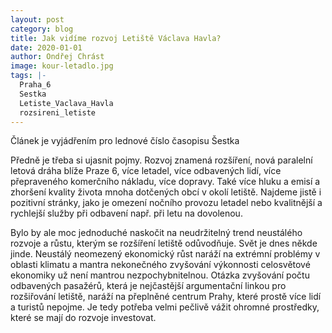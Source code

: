```yaml
---
layout: post
category: blog
title: Jak vidíme rozvoj Letiště Václava Havla?
date: 2020-01-01
author: Ondřej Chrást
image: kour-letadlo.jpg
tags: |-
  Praha_6
  Sestka
  Letiste_Vaclava_Havla
  rozsireni_letiste
---
```

Článek je vyjádřením pro lednové číslo časopisu Šestka

Předně je třeba si ujasnit pojmy. Rozvoj znamená rozšíření, nová paralelní letová dráha blíže Praze 6, více letadel, více odbavených lidí, více přepraveného komerčního nákladu, více dopravy. Také více hluku a emisí a zhoršení kvality života mnoha dotčených obcí v okolí letiště. Najdeme jistě i pozitivní stránky, jako je omezení nočního provozu letadel nebo kvalitnější a rychlejší služby při odbavení např. při letu na dovolenou.  

Bylo by ale moc jednoduché naskočit na neudržitelný trend neustálého rozvoje a růstu, kterým se rozšíření letiště odůvodňuje. Svět je dnes někde jinde. Neustálý neomezený ekonomický růst naráží na extrémní problémy v oblasti klimatu a mantra nekonečného zvyšování výkonnosti celosvětové ekonomiky už není mantrou nezpochybnitelnou. Otázka zvyšování počtu odbavených pasažérů, která je nejčastější argumentační linkou pro rozšiřování letiště, naráží na přeplněné centrum Prahy, které prostě více lidí a turistů nepojme. Je tedy potřeba velmi pečlivě vážit ohromné prostředky, které se mají do rozvoje investovat. 